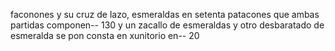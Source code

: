 faconones y su cruz de lazo, esmeraldas en setenta
patacones que ambas partidas componen-- 130
y un zacallo de esmeraldas y otro desbaratado de
esmeralda se pon consta en xunitorio en-- 20